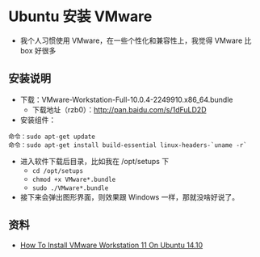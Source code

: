 # Ubuntu 安装 VMware

- 我个人习惯使用 VMware，在一些个性化和兼容性上，我觉得 VMware 比 box 好很多


## 安装说明

- 下载：VMware-Workstation-Full-10.0.4-2249910.x86_64.bundle
	- 下载地址（rzb0）：<http://pan.baidu.com/s/1dFuLD2D> 
- 安装组件：

``` nginx
命令：sudo apt-get update
命令：sudo apt-get install build-essential linux-headers-`uname -r`
```
- 进入软件下载后目录，比如我在 /opt/setups 下
	- `cd /opt/setups`
	- `chmod +x VMware*.bundle`
	- `sudo ./VMware*.bundle`
- 接下来会弹出图形界面，则效果跟 Windows 一样，那就没啥好说了。


## 资料

- [How To Install VMware Workstation 11 On Ubuntu 14.10](https://www.liberiangeek.net/2014/12/install-vmware-workstation-11-ubuntu-14-10/)

